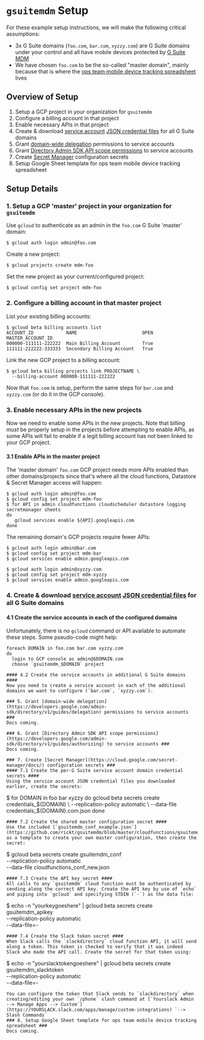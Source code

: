 # `gsuitemdm` Setup
For these example setup instructions, we will make the following critical assumptions:
* 3x G Suite domains (`foo.com`, `bar.com`, `xyzzy.com`) are G Suite domains under your control and all have mobile devices protected by [G Suite MDM](https://support.google.com/a/answer/1734200?hl=en)
* We have chosen `foo.com` to be the so-called "master domain", mainly because that is where the [ops team mobile device tracking spreadsheet](https://github.com/rickt/gsuitemdm/tree/master/cloudfunctions/updatesheet) lives

## Overview of Setup ##
1. Setup a GCP project in your organization for `gsuitemdm`
2. Configure a billing account in that project
3. Enable necessary APIs in that project
4. Create & download [service account](https://cloud.google.com/iam/docs/service-accounts) [JSON credential files](https://cloud.google.com/iam/docs/creating-managing-service-account-keys) for all G Suite domains
5. Grant [domain-wide delegation](https://developers.google.com/admin-sdk/directory/v1/guides/delegation) permissions to service accounts
6. Grant [Directory Admin SDK API scope permissions](https://developers.google.com/admin-sdk/directory/v1/guides/authorizing) to service accounts
7. Create [Secret Manager](https://cloud.google.com/secret-manager/docs/) configuration secrets
8. Setup Google Sheet template for ops team mobile device tracking spreadsheet

## Setup Details ##

### 1. Setup a GCP 'master' project in your organization for `gsuitemdm` ###
Use `gcloud` to authenticate as an admin in the `foo.com` G Suite 'master' domain:
```
$ gcloud auth login admin@foo.com
```
Create a new project:
```
$ gcloud projects create mdm-foo
```
Set the new project as your current/configured project:
```
$ gcloud config set project mdm-foo
```
### 2. Configure a billing account in that master project ###
List your existing billing accounts:
```
$ gcloud beta billing accounts list
ACCOUNT_ID            NAME                        OPEN  MASTER_ACCOUNT_ID
000000-111111-222222  Main Billing Account        True
111111-222222-333333  Secondary Billing Account   True
```
Link the new GCP project to a billing account:
```
$ gcloud beta billing projects link PROJECTNAME \
  --billing-account 000000-111111-222222
```
Now that `foo.com` is setup, perform the same steps for `bar.com` and `xyzzy.com` (or do it in the GCP console). 
### 3. Enable necessary APIs in the new projects ###
Now we need to enable some APIs in the new projects. Note that billing *must* be properly setup in the projects before attempting to enable APIs, as some APIs will fail to enable if a legit billing account has not been linked to your GCP project. 
#### 3.1 Enable APIs in the master project ####
The 'master domain' `foo.com` GCP project needs more APIs enabled than other domains/projects since that's where all the cloud functions, Datastore & Secret Manager access will happen:
```
$ gcloud auth login admin@foo.com
$ gcloud config set project mdm-foo
$ for API in admin cloudfunctions cloudscheduler datastore logging secretmanager sheets
do
   gcloud services enable ${API}.googleapis.com
done
```
The remaining domain's GCP projects require fewer APIs:
```
$ gcloud auth login admin@bar.com
$ gcloud config set project mdm-bar
$ gcloud services enable admin.googleapis.com

$ gcloud auth login admin@xyzzy.com
$ gcloud config set project mdm-xyzzy
$ gcloud services enable admin.googleapis.com
```
### 4. Create & download [service account](https://cloud.google.com/iam/docs/service-accounts) [JSON credential files](https://cloud.google.com/iam/docs/creating-managing-service-account-keys) for all G Suite domains ###

#### 4.1 Create the service accounts in each of the configured domains
Unfortunately, there is no `gcloud`  command or API available to automate these steps. Some pseudo-code might help:
```
foreach DOMAIN in foo.com bar.com xyzzy.com
do
  login to GCP console as admin@$DOMAIN.com
  choose `gsuitemdm_$DOMAIN` project

#### 4.2 Create the service accounts in additional G Suite domains ####
Now you need to create a service account in each of the additional domains we want to configure (`bar.com`, `xyzzy.com`). 

### 5. Grant [domain-wide delegation](https://developers.google.com/admin-sdk/directory/v1/guides/delegation) permissions to service accounts ###
Docs coming.

### 6. Grant [Directory Admin SDK API scope permissions](https://developers.google.com/admin-sdk/directory/v1/guides/authorizing) to service accounts ###
Docs coming.

### 7. Create [Secret Manager](https://cloud.google.com/secret-manager/docs/) configuration secrets ###
#### 7.1 Create the per-G Suite service account domain credential secrets ####
Using the service account JSON credential files you downloaded earlier, create the secrets: 
```
$ for DOMAIN in foo bar xyzzy
  do
     gcloud beta secrets create credentials_${DOMAIN} \
     --replication-policy automatic \
     --data-file credentials_${DOMAIN}.com.json
  done
```
#### 7.2 Create the shared master configuration secret ####
Use the included [`gsuitemdm_conf_example.json`](https://github.com/rickt/gsuitemdm/blob/master/cloudfunctions/gsuitemdm_conf_example.json) as a template to create your own master configuration, then create the secret: 
```
$ gcloud beta secrets create gsuitemdm_conf \
  --replication-policy automatic \
  --data-file cloudfunctions_conf_new.json
```
#### 7.3 Create the API key secret ####
All calls to any `gsuitemdm` cloud function must be authenticated by sending along the correct API key. Create the API key by use of `echo` and piping into `gcloud` and specifying STDIN (`-`) as the data file:
```
$ echo -n "yourkeygoeshere" | gcloud beta secrets create gsuitemdm_apikey \
  --replication-policy automatic \
  --data-file=-
```
#### 7.4 Create the Slack token secret ####
When Slack calls the `slackdirectory` cloud function API, it will send along a token. This token is checked to verify that it was indeed Slack who made the API call. Create the secret for that token using:
```
$ echo -n "yourslacktokengoeshere" | gcloud beta secrets create gsuitemdm_slacktoken \
  --replication-policy automatic \
  --data-file=-
```
You can configure the token that Slack sends to `slackdirectory` when creating/editing your own `/phone` slash command at [`Yourslack Admin --> Manage Apps --> Custom`](https://YOURSLACK.slack.com/apps/manage/custom-integrations) `--> Slash Commands`
### 8. Setup Google Sheet template for ops team mobile device tracking spreadsheet ###
Docs coming.


